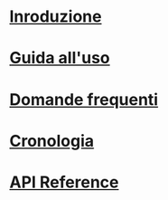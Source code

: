 # [Inroduzione](index.md)
# [Guida all'uso](tutorial.md)
# [Domande frequenti](faq.md)
# [Cronologia](changelog.md)
# [API Reference](../../obj/api/FatturaElettronica/)